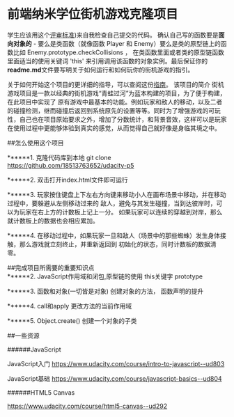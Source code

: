 
前端纳米学位街机游戏克隆项目
===============================

学生应该用这个[评审标准](https://review.udacity.com/#!/rubrics/499/view))来自我检查自己提交的代码。 确认自己写的函数要是**面向对象的** -  要么是类函数（就像函数 Player 和 Enemy）要么是类的原型链上的函数比如 Enemy.prototype.checkCollisions ， 在类函数里面或者类的原型链函数里面适当的使用关键词 'this' 来引用调用该函数的对象实例。最后保证你的**readme.md**文件要写明关于如何运行和如何玩你的街机游戏的指引。

关于如何开始这个项目的更详细的指导，可以查阅这份[指南](https://gdgdocs.org/document/d/1v01aScPjSWCCWQLIpFqvg3-vXLH2e8_SZQKC8jNO0Dc/pub?embedded=true)。
该项目的简介 街机游戏项目是一款以经典的街机游戏“青蛙过河”为蓝本构建的项目，为了便于构建，在此项目中实现了 原有游戏中最基本的功能。例如玩家和敌人的移动，以及二者的碰撞检测，继而碰撞后返回到系统原先的设置等等。同时为了增强游戏的可玩性，自己也在项目原始要求之外，增加了分数统计，和背景音效，这样可以是玩家在使用过程中更能够体验到真实的感觉，从而觉得自己就好像是身临其境之中。

##怎么使用这个项目

******1. 克隆代码库到本地 git clone https://github.com/18513763652/udacity-p5

******2. 双击打开index.html文件即可运行

******3. 玩家按住键盘上下左右方向键来移动小人在画布场景中移动，并在移动过程中，要躲避从左侧移动过来的 敌人，避免与其发生碰撞，当到达彼岸时，可以为玩家在右上方的计数板上记上一分。 如果玩家可以连续的穿越到对岸，那么就计数板上的数据也会相应累加。

******4. 在移动过程中，如果玩家一旦和敌人（场景中的那些蜘蛛）发生身体接触，那么游戏就立刻终止，并重新返回到 初始化的状态，同时计数板的数据清零。


##完成项目所需要的重要知识点	 
******2. JavaScript作用域和闭包,原型链的使用
this关键字 prototype

******3. 函数和对象(一切皆是对象)
创建对象的方法， 函数声明的提升

******4. call和apply
更改方法的当前作用域

******5. Object.create()
创建一个对象的子类


##一些资源

######JavaScript

JavaScript入门 https://www.udacity.com/course/intro-to-javascript--ud803

JavaScript基础 https://www.udacity.com/course/javascript-basics--ud804


######HTML5 Canvas

 https://www.udacity.com/course/html5-canvas--ud292
 
